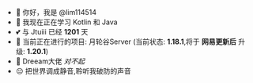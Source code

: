 - 👋 你好，我是 @lim114514
- 🌱 我现在正在学习 Kotlin 和 Java
- 💕 与 Jtuiii 已经 **1201** 天
- 📕 当前正在进行的项目: 月轮谷Server (当前状态: **1.18.1**,将于 **网易更新后** 升级: **1.20.1**)
- 🦽 Dreeam大佬 *对不起*
- 😔 把世界调成静音,聆听我破防的声音
